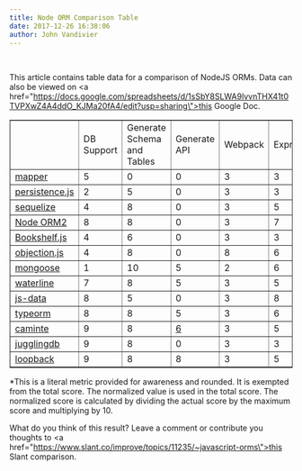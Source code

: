 ```yaml
---
title: Node ORM Comparison Table
date: 2017-12-26 16:38:06
author: John Vandivier
---
```




&nbsp;

This article contains table data for a comparison of NodeJS ORMs. Data can also be viewed on <a href=\"https://docs.google.com/spreadsheets/d/1sSbY8SLWA9lvvnTHX41t0TVPXwZ4A4ddO_KJMa20fA4/edit?usp=sharing\">this Google Doc</a>.
<div class=\"scrollable\" style=\"overflow-x: scroll; width: 100%;\">
<table dir=\"ltr\" border=\"1\" cellspacing=\"0\" cellpadding=\"0\"><colgroup> <col width=\"100\" /> <col width=\"100\" /> <col width=\"100\" /> <col width=\"100\" /> <col width=\"100\" /> <col width=\"100\" /> <col width=\"100\" /> <col width=\"100\" /> <col width=\"100\" /> <col width=\"100\" /> <col width=\"100\" /> <col width=\"100\" /> <col width=\"100\" /> <col width=\"100\" /></colgroup>
<tbody>
<tr>
<td></td>
<td data-sheets-value=\"{&quot;1&quot;:2,&quot;2&quot;:&quot;DB Support&quot;}\">DB Support</td>
<td data-sheets-value=\"{&quot;1&quot;:2,&quot;2&quot;:&quot;Generate Schema and Tables&quot;}\">Generate Schema and Tables</td>
<td data-sheets-value=\"{&quot;1&quot;:2,&quot;2&quot;:&quot;Generate API&quot;}\">Generate API</td>
<td data-sheets-value=\"{&quot;1&quot;:2,&quot;2&quot;:&quot;Webpack&quot;}\">Webpack</td>
<td data-sheets-value=\"{&quot;1&quot;:2,&quot;2&quot;:&quot;Express&quot;}\">Express</td>
<td data-sheets-value=\"{&quot;1&quot;:2,&quot;2&quot;:&quot;Performance&quot;}\">Performance</td>
<td data-sheets-value=\"{&quot;1&quot;:2,&quot;2&quot;:&quot;Syntax&quot;}\">Syntax</td>
<td data-sheets-value=\"{&quot;1&quot;:2,&quot;2&quot;:&quot;Star-to-Issue*&quot;}\">Star-to-Issue*</td>
<td data-sheets-value=\"{&quot;1&quot;:2,&quot;2&quot;:&quot;Normalized Star-to-Issue&quot;}\">Normalized Star-to-Issue</td>
<td data-sheets-value=\"{&quot;1&quot;:2,&quot;2&quot;:&quot;Extra Features&quot;}\">Extra Features</td>
<td data-sheets-value=\"{&quot;1&quot;:2,&quot;2&quot;:&quot;Maintenence&quot;}\">Maintenence</td>
<td data-sheets-value=\"{&quot;1&quot;:2,&quot;2&quot;:&quot;Documentation&quot;}\">Documentation</td>
<td data-sheets-value=\"{&quot;1&quot;:2,&quot;2&quot;:&quot;TOTAL&quot;}\">TOTAL</td>
</tr>
<tr>
<td data-sheets-value=\"{&quot;1&quot;:2,&quot;2&quot;:&quot;mapper&quot;}\" data-sheets-formula=\"=HYPERLINK(&quot;https://github.com/mgutz/mapper&quot;,&quot;mapper&quot;)\"><a class=\"in-cell-link\" href=\"https://github.com/mgutz/mapper\" target=\"_blank\" rel=\"noopener\">mapper</a></td>
<td data-sheets-value=\"{&quot;1&quot;:3,&quot;3&quot;:5}\">5</td>
<td data-sheets-value=\"{&quot;1&quot;:3,&quot;3&quot;:0}\">0</td>
<td data-sheets-value=\"{&quot;1&quot;:3,&quot;3&quot;:0}\">0</td>
<td data-sheets-value=\"{&quot;1&quot;:3,&quot;3&quot;:3}\">3</td>
<td data-sheets-value=\"{&quot;1&quot;:3,&quot;3&quot;:3}\">3</td>
<td data-sheets-value=\"{&quot;1&quot;:3,&quot;3&quot;:8}\">8</td>
<td data-sheets-value=\"{&quot;1&quot;:3,&quot;3&quot;:5}\">5</td>
<td data-sheets-value=\"{&quot;1&quot;:3,&quot;3&quot;:35}\">35</td>
<td data-sheets-value=\"{&quot;1&quot;:3,&quot;3&quot;:2}\" data-sheets-formula=\"=Round((R[0]C[-1]/160)*10)\">2</td>
<td data-sheets-value=\"{&quot;1&quot;:3,&quot;3&quot;:0}\">0</td>
<td data-sheets-value=\"{&quot;1&quot;:3,&quot;3&quot;:1}\">1</td>
<td data-sheets-value=\"{&quot;1&quot;:3,&quot;3&quot;:5}\">5</td>
<td data-sheets-value=\"{&quot;1&quot;:3,&quot;3&quot;:32}\" data-sheets-formula=\"=SUM(R[0]C[-12]:R[0]C[-1])-R[0]C[-5]\">32</td>
</tr>
<tr>
<td data-sheets-value=\"{&quot;1&quot;:2,&quot;2&quot;:&quot;persistence.js&quot;}\" data-sheets-formula=\"=HYPERLINK(&quot;https://github.com/coresmart/persistencejs&quot;,&quot;persistence.js&quot;)\"><a class=\"in-cell-link\" href=\"https://github.com/coresmart/persistencejs\" target=\"_blank\" rel=\"noopener\">persistence.js</a></td>
<td data-sheets-value=\"{&quot;1&quot;:3,&quot;3&quot;:2}\">2</td>
<td data-sheets-value=\"{&quot;1&quot;:3,&quot;3&quot;:5}\">5</td>
<td data-sheets-value=\"{&quot;1&quot;:3,&quot;3&quot;:0}\">0</td>
<td data-sheets-value=\"{&quot;1&quot;:3,&quot;3&quot;:3}\">3</td>
<td data-sheets-value=\"{&quot;1&quot;:3,&quot;3&quot;:3}\">3</td>
<td data-sheets-value=\"{&quot;1&quot;:3,&quot;3&quot;:5}\">5</td>
<td data-sheets-value=\"{&quot;1&quot;:3,&quot;3&quot;:5}\">5</td>
<td data-sheets-value=\"{&quot;1&quot;:3,&quot;3&quot;:23}\">23</td>
<td data-sheets-value=\"{&quot;1&quot;:3,&quot;3&quot;:1}\" data-sheets-formula=\"=Round((R[0]C[-1]/160)*10)\">1</td>
<td data-sheets-value=\"{&quot;1&quot;:3,&quot;3&quot;:5}\">5</td>
<td data-sheets-value=\"{&quot;1&quot;:3,&quot;3&quot;:1}\">1</td>
<td data-sheets-value=\"{&quot;1&quot;:3,&quot;3&quot;:5}\">5</td>
<td data-sheets-value=\"{&quot;1&quot;:3,&quot;3&quot;:35}\" data-sheets-formula=\"=SUM(R[0]C[-12]:R[0]C[-1])-R[0]C[-5]\">35</td>
</tr>
<tr>
<td data-sheets-value=\"{&quot;1&quot;:2,&quot;2&quot;:&quot;sequelize&quot;}\" data-sheets-formula=\"=HYPERLINK(&quot;https://www.npmjs.com/package/sequelize&quot;,&quot;sequelize&quot;)\"><a class=\"in-cell-link\" href=\"https://www.npmjs.com/package/sequelize\" target=\"_blank\" rel=\"noopener\">sequelize</a></td>
<td data-sheets-value=\"{&quot;1&quot;:3,&quot;3&quot;:4}\">4</td>
<td data-sheets-value=\"{&quot;1&quot;:3,&quot;3&quot;:8}\">8</td>
<td data-sheets-value=\"{&quot;1&quot;:3,&quot;3&quot;:0}\">0</td>
<td data-sheets-value=\"{&quot;1&quot;:3,&quot;3&quot;:3}\">3</td>
<td data-sheets-value=\"{&quot;1&quot;:3,&quot;3&quot;:5}\">5</td>
<td data-sheets-value=\"{&quot;1&quot;:3,&quot;3&quot;:7}\">7</td>
<td data-sheets-value=\"{&quot;1&quot;:3,&quot;3&quot;:5}\">5</td>
<td data-sheets-value=\"{&quot;1&quot;:3,&quot;3&quot;:42}\">42</td>
<td data-sheets-value=\"{&quot;1&quot;:3,&quot;3&quot;:3}\" data-sheets-formula=\"=Round((R[0]C[-1]/160)*10)\">3</td>
<td data-sheets-value=\"{&quot;1&quot;:3,&quot;3&quot;:5}\">5</td>
<td data-sheets-value=\"{&quot;1&quot;:3,&quot;3&quot;:10}\">10</td>
<td data-sheets-value=\"{&quot;1&quot;:3,&quot;3&quot;:8}\">8</td>
<td data-sheets-value=\"{&quot;1&quot;:3,&quot;3&quot;:58}\" data-sheets-formula=\"=SUM(R[0]C[-12]:R[0]C[-1])-R[0]C[-5]\">58</td>
</tr>
<tr>
<td data-sheets-value=\"{&quot;1&quot;:2,&quot;2&quot;:&quot;Node ORM2&quot;}\" data-sheets-formula=\"=HYPERLINK(&quot;https://github.com/dresende/node-orm2&quot;,&quot;Node ORM2&quot;)\"><a class=\"in-cell-link\" href=\"https://github.com/dresende/node-orm2\" target=\"_blank\" rel=\"noopener\">Node ORM2</a></td>
<td data-sheets-value=\"{&quot;1&quot;:3,&quot;3&quot;:8}\">8</td>
<td data-sheets-value=\"{&quot;1&quot;:3,&quot;3&quot;:8}\">8</td>
<td data-sheets-value=\"{&quot;1&quot;:3,&quot;3&quot;:0}\">0</td>
<td data-sheets-value=\"{&quot;1&quot;:3,&quot;3&quot;:3}\">3</td>
<td data-sheets-value=\"{&quot;1&quot;:3,&quot;3&quot;:7}\">7</td>
<td data-sheets-value=\"{&quot;1&quot;:3,&quot;3&quot;:5}\">5</td>
<td data-sheets-value=\"{&quot;1&quot;:3,&quot;3&quot;:8}\">8</td>
<td data-sheets-value=\"{&quot;1&quot;:3,&quot;3&quot;:13}\">13</td>
<td data-sheets-value=\"{&quot;1&quot;:3,&quot;3&quot;:1}\" data-sheets-formula=\"=Round((R[0]C[-1]/160)*10)\">1</td>
<td data-sheets-value=\"{&quot;1&quot;:3,&quot;3&quot;:6}\">6</td>
<td data-sheets-value=\"{&quot;1&quot;:3,&quot;3&quot;:6}\">6</td>
<td data-sheets-value=\"{&quot;1&quot;:3,&quot;3&quot;:6}\">6</td>
<td data-sheets-value=\"{&quot;1&quot;:3,&quot;3&quot;:58}\" data-sheets-formula=\"=SUM(R[0]C[-12]:R[0]C[-1])-R[0]C[-5]\">58</td>
</tr>
<tr>
<td data-sheets-value=\"{&quot;1&quot;:2,&quot;2&quot;:&quot;Bookshelf.js&quot;}\" data-sheets-formula=\"=HYPERLINK(&quot;http://bookshelfjs.org/&quot;,&quot;Bookshelf.js&quot;)\"><a class=\"in-cell-link\" href=\"http://bookshelfjs.org/\" target=\"_blank\" rel=\"noopener\">Bookshelf.js</a></td>
<td data-sheets-value=\"{&quot;1&quot;:3,&quot;3&quot;:4}\">4</td>
<td data-sheets-value=\"{&quot;1&quot;:3,&quot;3&quot;:6}\">6</td>
<td data-sheets-value=\"{&quot;1&quot;:3,&quot;3&quot;:0}\">0</td>
<td data-sheets-value=\"{&quot;1&quot;:3,&quot;3&quot;:3}\">3</td>
<td data-sheets-value=\"{&quot;1&quot;:3,&quot;3&quot;:3}\">3</td>
<td data-sheets-value=\"{&quot;1&quot;:3,&quot;3&quot;:5}\">5</td>
<td data-sheets-value=\"{&quot;1&quot;:3,&quot;3&quot;:3}\">3</td>
<td data-sheets-value=\"{&quot;1&quot;:3,&quot;3&quot;:19}\">19</td>
<td data-sheets-value=\"{&quot;1&quot;:3,&quot;3&quot;:1}\" data-sheets-formula=\"=Round((R[0]C[-1]/160)*10)\">1</td>
<td data-sheets-value=\"{&quot;1&quot;:3,&quot;3&quot;:0}\">0</td>
<td data-sheets-value=\"{&quot;1&quot;:3,&quot;3&quot;:4}\">4</td>
<td data-sheets-value=\"{&quot;1&quot;:3,&quot;3&quot;:8}\">8</td>
<td data-sheets-value=\"{&quot;1&quot;:3,&quot;3&quot;:37}\" data-sheets-formula=\"=SUM(R[0]C[-12]:R[0]C[-1])-R[0]C[-5]\">37</td>
</tr>
<tr>
<td data-sheets-value=\"{&quot;1&quot;:2,&quot;2&quot;:&quot;objection.js&quot;}\" data-sheets-formula=\"=HYPERLINK(&quot;https://github.com/Vincit/objection.js&quot;,&quot;objection.js&quot;)\"><a class=\"in-cell-link\" href=\"https://github.com/Vincit/objection.js\" target=\"_blank\" rel=\"noopener\">objection.js</a></td>
<td data-sheets-value=\"{&quot;1&quot;:3,&quot;3&quot;:4}\">4</td>
<td data-sheets-value=\"{&quot;1&quot;:3,&quot;3&quot;:8}\">8</td>
<td data-sheets-value=\"{&quot;1&quot;:3,&quot;3&quot;:0}\">0</td>
<td data-sheets-value=\"{&quot;1&quot;:3,&quot;3&quot;:8}\">8</td>
<td data-sheets-value=\"{&quot;1&quot;:3,&quot;3&quot;:6}\">6</td>
<td data-sheets-value=\"{&quot;1&quot;:3,&quot;3&quot;:5}\">5</td>
<td data-sheets-value=\"{&quot;1&quot;:2,&quot;2&quot;:&quot;5&quot;}\" data-sheets-formula=\"=HYPERLINK(&quot;https://github.com/Vincit/objection.js/issues/11&quot;,&quot;5&quot;)\"><a class=\"in-cell-link\" href=\"https://github.com/Vincit/objection.js/issues/11\" target=\"_blank\" rel=\"noopener\">5</a></td>
<td data-sheets-value=\"{&quot;1&quot;:3,&quot;3&quot;:75}\">75</td>
<td data-sheets-value=\"{&quot;1&quot;:3,&quot;3&quot;:5}\" data-sheets-formula=\"=Round((R[0]C[-1]/160)*10)\">5</td>
<td data-sheets-value=\"{&quot;1&quot;:3,&quot;3&quot;:3}\">3</td>
<td data-sheets-value=\"{&quot;1&quot;:3,&quot;3&quot;:8}\">8</td>
<td data-sheets-value=\"{&quot;1&quot;:3,&quot;3&quot;:8}\">8</td>
<td data-sheets-value=\"{&quot;1&quot;:3,&quot;3&quot;:55}\" data-sheets-formula=\"=SUM(R[0]C[-12]:R[0]C[-1])-R[0]C[-5]\">55</td>
</tr>
<tr>
<td data-sheets-value=\"{&quot;1&quot;:2,&quot;2&quot;:&quot;mongoose&quot;}\" data-sheets-formula=\"=HYPERLINK(&quot;https://www.npmjs.com/package/mongoose&quot;,&quot;mongoose&quot;)\"><a class=\"in-cell-link\" href=\"https://www.npmjs.com/package/mongoose\" target=\"_blank\" rel=\"noopener\">mongoose</a></td>
<td data-sheets-value=\"{&quot;1&quot;:3,&quot;3&quot;:1}\">1</td>
<td data-sheets-value=\"{&quot;1&quot;:3,&quot;3&quot;:10}\">10</td>
<td data-sheets-value=\"{&quot;1&quot;:3,&quot;3&quot;:5}\">5</td>
<td data-sheets-value=\"{&quot;1&quot;:3,&quot;3&quot;:2}\">2</td>
<td data-sheets-value=\"{&quot;1&quot;:3,&quot;3&quot;:6}\">6</td>
<td data-sheets-value=\"{&quot;1&quot;:3,&quot;3&quot;:5}\">5</td>
<td data-sheets-value=\"{&quot;1&quot;:3,&quot;3&quot;:3}\">3</td>
<td data-sheets-value=\"{&quot;1&quot;:3,&quot;3&quot;:58}\">58</td>
<td data-sheets-value=\"{&quot;1&quot;:3,&quot;3&quot;:4}\" data-sheets-formula=\"=Round((R[0]C[-1]/160)*10)\">4</td>
<td data-sheets-value=\"{&quot;1&quot;:3,&quot;3&quot;:7}\">7</td>
<td data-sheets-value=\"{&quot;1&quot;:3,&quot;3&quot;:10}\">10</td>
<td data-sheets-value=\"{&quot;1&quot;:3,&quot;3&quot;:10}\">10</td>
<td data-sheets-value=\"{&quot;1&quot;:3,&quot;3&quot;:63}\" data-sheets-formula=\"=SUM(R[0]C[-12]:R[0]C[-1])-R[0]C[-5]\">63</td>
</tr>
<tr>
<td data-sheets-value=\"{&quot;1&quot;:2,&quot;2&quot;:&quot;waterline&quot;}\" data-sheets-formula=\"=HYPERLINK(&quot;https://www.npmjs.com/package/waterline&quot;,&quot;waterline&quot;)\"><a class=\"in-cell-link\" href=\"https://www.npmjs.com/package/waterline\" target=\"_blank\" rel=\"noopener\">waterline</a></td>
<td data-sheets-value=\"{&quot;1&quot;:3,&quot;3&quot;:7}\">7</td>
<td data-sheets-value=\"{&quot;1&quot;:3,&quot;3&quot;:8}\">8</td>
<td data-sheets-value=\"{&quot;1&quot;:3,&quot;3&quot;:5}\">5</td>
<td data-sheets-value=\"{&quot;1&quot;:3,&quot;3&quot;:3}\">3</td>
<td data-sheets-value=\"{&quot;1&quot;:3,&quot;3&quot;:5}\">5</td>
<td data-sheets-value=\"{&quot;1&quot;:3,&quot;3&quot;:5}\">5</td>
<td data-sheets-value=\"{&quot;1&quot;:3,&quot;3&quot;:4}\">4</td>
<td data-sheets-value=\"{&quot;1&quot;:3,&quot;3&quot;:160}\">160</td>
<td data-sheets-value=\"{&quot;1&quot;:3,&quot;3&quot;:10}\" data-sheets-formula=\"=Round((R[0]C[-1]/160)*10)\">10</td>
<td data-sheets-value=\"{&quot;1&quot;:3,&quot;3&quot;:5}\">5</td>
<td data-sheets-value=\"{&quot;1&quot;:3,&quot;3&quot;:10}\">10</td>
<td data-sheets-value=\"{&quot;1&quot;:3,&quot;3&quot;:8}\">8</td>
<td data-sheets-value=\"{&quot;1&quot;:3,&quot;3&quot;:70}\" data-sheets-formula=\"=SUM(R[0]C[-12]:R[0]C[-1])-R[0]C[-5]\">70</td>
</tr>
<tr>
<td data-sheets-value=\"{&quot;1&quot;:2,&quot;2&quot;:&quot;js-data&quot;}\" data-sheets-formula=\"=HYPERLINK(&quot;https://github.com/js-data/js-data&quot;,&quot;js-data&quot;)\"><a class=\"in-cell-link\" href=\"https://github.com/js-data/js-data\" target=\"_blank\" rel=\"noopener\">js-data</a></td>
<td data-sheets-value=\"{&quot;1&quot;:3,&quot;3&quot;:8}\">8</td>
<td data-sheets-value=\"{&quot;1&quot;:3,&quot;3&quot;:5}\">5</td>
<td data-sheets-value=\"{&quot;1&quot;:3,&quot;3&quot;:0}\">0</td>
<td data-sheets-value=\"{&quot;1&quot;:3,&quot;3&quot;:3}\">3</td>
<td data-sheets-value=\"{&quot;1&quot;:3,&quot;3&quot;:8}\">8</td>
<td data-sheets-value=\"{&quot;1&quot;:3,&quot;3&quot;:5}\">5</td>
<td data-sheets-value=\"{&quot;1&quot;:3,&quot;3&quot;:3}\">3</td>
<td data-sheets-value=\"{&quot;1&quot;:3,&quot;3&quot;:29}\">29</td>
<td data-sheets-value=\"{&quot;1&quot;:3,&quot;3&quot;:2}\" data-sheets-formula=\"=Round((R[0]C[-1]/160)*10)\">2</td>
<td data-sheets-value=\"{&quot;1&quot;:3,&quot;3&quot;:0}\">0</td>
<td data-sheets-value=\"{&quot;1&quot;:3,&quot;3&quot;:5}\">5</td>
<td data-sheets-value=\"{&quot;1&quot;:3,&quot;3&quot;:8}\">8</td>
<td data-sheets-value=\"{&quot;1&quot;:3,&quot;3&quot;:47}\" data-sheets-formula=\"=SUM(R[0]C[-12]:R[0]C[-1])-R[0]C[-5]\">47</td>
</tr>
<tr>
<td data-sheets-value=\"{&quot;1&quot;:2,&quot;2&quot;:&quot;typeorm&quot;}\" data-sheets-formula=\"=HYPERLINK(&quot;http://typeorm.io/#/&quot;,&quot;typeorm&quot;)\"><a class=\"in-cell-link\" href=\"http://typeorm.io/#/\" target=\"_blank\" rel=\"noopener\">typeorm</a></td>
<td data-sheets-value=\"{&quot;1&quot;:3,&quot;3&quot;:8}\">8</td>
<td data-sheets-value=\"{&quot;1&quot;:3,&quot;3&quot;:8}\">8</td>
<td data-sheets-value=\"{&quot;1&quot;:3,&quot;3&quot;:5}\">5</td>
<td data-sheets-value=\"{&quot;1&quot;:3,&quot;3&quot;:3}\">3</td>
<td data-sheets-value=\"{&quot;1&quot;:3,&quot;3&quot;:6}\">6</td>
<td data-sheets-value=\"{&quot;1&quot;:3,&quot;3&quot;:5}\">5</td>
<td data-sheets-value=\"{&quot;1&quot;:3,&quot;3&quot;:5}\">5</td>
<td data-sheets-value=\"{&quot;1&quot;:3,&quot;3&quot;:29}\">29</td>
<td data-sheets-value=\"{&quot;1&quot;:3,&quot;3&quot;:2}\" data-sheets-formula=\"=Round((R[0]C[-1]/160)*10)\">2</td>
<td data-sheets-value=\"{&quot;1&quot;:3,&quot;3&quot;:5}\">5</td>
<td data-sheets-value=\"{&quot;1&quot;:3,&quot;3&quot;:7}\">7</td>
<td data-sheets-value=\"{&quot;1&quot;:3,&quot;3&quot;:8}\">8</td>
<td data-sheets-value=\"{&quot;1&quot;:3,&quot;3&quot;:62}\" data-sheets-formula=\"=SUM(R[0]C[-12]:R[0]C[-1])-R[0]C[-5]\">62</td>
</tr>
<tr>
<td data-sheets-value=\"{&quot;1&quot;:2,&quot;2&quot;:&quot;caminte&quot;}\" data-sheets-formula=\"=HYPERLINK(&quot;http://www.camintejs.com/&quot;,&quot;caminte&quot;)\"><a class=\"in-cell-link\" href=\"http://www.camintejs.com/\" target=\"_blank\" rel=\"noopener\">caminte</a></td>
<td data-sheets-value=\"{&quot;1&quot;:3,&quot;3&quot;:9}\">9</td>
<td data-sheets-value=\"{&quot;1&quot;:3,&quot;3&quot;:8}\">8</td>
<td data-sheets-value=\"{&quot;1&quot;:2,&quot;2&quot;:&quot;6&quot;}\" data-sheets-formula=\"=HYPERLINK(&quot;https://github.com/biggora/caminte-cli#create-model&quot;,&quot;6&quot;)\"><a class=\"in-cell-link\" href=\"https://github.com/biggora/caminte-cli#create-model\" target=\"_blank\" rel=\"noopener\">6</a></td>
<td data-sheets-value=\"{&quot;1&quot;:3,&quot;3&quot;:3}\">3</td>
<td data-sheets-value=\"{&quot;1&quot;:3,&quot;3&quot;:5}\">5</td>
<td data-sheets-value=\"{&quot;1&quot;:3,&quot;3&quot;:5}\">5</td>
<td data-sheets-value=\"{&quot;1&quot;:3,&quot;3&quot;:8}\">8</td>
<td data-sheets-value=\"{&quot;1&quot;:3,&quot;3&quot;:10}\">10</td>
<td data-sheets-value=\"{&quot;1&quot;:3,&quot;3&quot;:1}\" data-sheets-formula=\"=Round((R[0]C[-1]/160)*10)\">1</td>
<td data-sheets-value=\"{&quot;1&quot;:3,&quot;3&quot;:7}\">7</td>
<td data-sheets-value=\"{&quot;1&quot;:3,&quot;3&quot;:4}\">4</td>
<td data-sheets-value=\"{&quot;1&quot;:3,&quot;3&quot;:8}\">8</td>
<td data-sheets-value=\"{&quot;1&quot;:3,&quot;3&quot;:58}\" data-sheets-formula=\"=SUM(R[0]C[-12]:R[0]C[-1])-R[0]C[-5]\">58</td>
</tr>
<tr>
<td data-sheets-value=\"{&quot;1&quot;:2,&quot;2&quot;:&quot;jugglingdb&quot;}\" data-sheets-formula=\"=HYPERLINK(&quot;https://www.npmjs.com/package/jugglingdb&quot;,&quot;jugglingdb&quot;)\"><a class=\"in-cell-link\" href=\"https://www.npmjs.com/package/jugglingdb\" target=\"_blank\" rel=\"noopener\">jugglingdb</a></td>
<td data-sheets-value=\"{&quot;1&quot;:3,&quot;3&quot;:9}\">9</td>
<td data-sheets-value=\"{&quot;1&quot;:3,&quot;3&quot;:8}\">8</td>
<td data-sheets-value=\"{&quot;1&quot;:3,&quot;3&quot;:0}\">0</td>
<td data-sheets-value=\"{&quot;1&quot;:3,&quot;3&quot;:3}\">3</td>
<td data-sheets-value=\"{&quot;1&quot;:3,&quot;3&quot;:3}\">3</td>
<td data-sheets-value=\"{&quot;1&quot;:3,&quot;3&quot;:5}\">5</td>
<td data-sheets-value=\"{&quot;1&quot;:3,&quot;3&quot;:5}\">5</td>
<td data-sheets-value=\"{&quot;1&quot;:3,&quot;3&quot;:30}\">30</td>
<td data-sheets-value=\"{&quot;1&quot;:3,&quot;3&quot;:2}\" data-sheets-formula=\"=Round((R[0]C[-1]/160)*10)\">2</td>
<td data-sheets-value=\"{&quot;1&quot;:3,&quot;3&quot;:0}\">0</td>
<td data-sheets-value=\"{&quot;1&quot;:3,&quot;3&quot;:4}\">4</td>
<td data-sheets-value=\"{&quot;1&quot;:3,&quot;3&quot;:7}\">7</td>
<td data-sheets-value=\"{&quot;1&quot;:3,&quot;3&quot;:46}\" data-sheets-formula=\"=SUM(R[0]C[-12]:R[0]C[-1])-R[0]C[-5]\">46</td>
</tr>
<tr>
<td data-sheets-value=\"{&quot;1&quot;:2,&quot;2&quot;:&quot;loopback&quot;}\" data-sheets-formula=\"=HYPERLINK(&quot;http://loopback.io/examples/&quot;,&quot;loopback&quot;)\"><a class=\"in-cell-link\" href=\"http://loopback.io/examples/\" target=\"_blank\" rel=\"noopener\">loopback</a></td>
<td data-sheets-value=\"{&quot;1&quot;:3,&quot;3&quot;:9}\">9</td>
<td data-sheets-value=\"{&quot;1&quot;:3,&quot;3&quot;:8}\">8</td>
<td data-sheets-value=\"{&quot;1&quot;:3,&quot;3&quot;:8}\">8</td>
<td data-sheets-value=\"{&quot;1&quot;:3,&quot;3&quot;:3}\">3</td>
<td data-sheets-value=\"{&quot;1&quot;:3,&quot;3&quot;:5}\">5</td>
<td data-sheets-value=\"{&quot;1&quot;:3,&quot;3&quot;:5}\">5</td>
<td data-sheets-value=\"{&quot;1&quot;:3,&quot;3&quot;:5}\">5</td>
<td data-sheets-value=\"{&quot;1&quot;:3,&quot;3&quot;:84}\">84</td>
<td data-sheets-value=\"{&quot;1&quot;:3,&quot;3&quot;:5}\" data-sheets-formula=\"=Round((R[0]C[-1]/160)*10)\">5</td>
<td data-sheets-value=\"{&quot;1&quot;:3,&quot;3&quot;:8}\">8</td>
<td data-sheets-value=\"{&quot;1&quot;:3,&quot;3&quot;:10}\">10</td>
<td data-sheets-value=\"{&quot;1&quot;:3,&quot;3&quot;:9}\">9</td>
<td data-sheets-value=\"{&quot;1&quot;:3,&quot;3&quot;:75}\" data-sheets-formula=\"=SUM(R[0]C[-12]:R[0]C[-1])-R[0]C[-5]\">75</td>
</tr>
</tbody>
</table>
</div>
*This is a literal metric provided for awareness and rounded. It is exempted from the total score. The normalized value is used in the total score. The normalized score is calculated by dividing the actual score by the maximum score and multiplying by 10.

What do you think of this result? Leave a comment or contribute you thoughts to <a href=\"https://www.slant.co/improve/topics/11235/~javascript-orms\">this Slant comparison</a>.